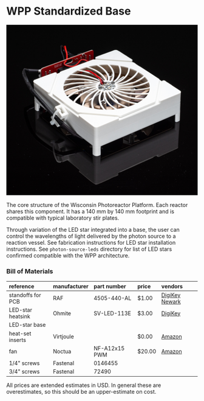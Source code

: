 # WPP Standardized Base

![WPP base](./base.jpg)

The core structure of the Wisconsin Photoreactor Platform. Each reactor shares this component. It has a 140 mm by 140 mm footprint and is compatible with typical laboratory stir plates.

Through variation of the LED star integrated into a base, the user can control the wavelengths of light delivered by the photon source to a reaction vessel. 
See fabrication instructions for LED star installation instructions. See `photon-source-leds` directory for list of LED stars confirmed compatible with the WPP architecture.

### Bill of Materials

| reference         | manufacturer | part number       | price  | vendors |
| :---------------- | :----------- | :---------------- | :----- | :------ |
| standoffs for PCB | RAF          | 4505-440-AL       | $1.00  | [DigiKey](https://www.digikey.com/en/products/detail/raf-electronic-hardware/4505-440-AL/7680509) [Newark](https://www.newark.com/raf-electronic-hardware/4505-440-al/no-plate-hex-male-female-standoffs/dp/95Y3120?st=4505-440-al) |
| LED-star heatsink | Ohmite       | SV-LED-113E       | $3.00  | [DigiKey](https://www.digikey.com/en/products/detail/ohmite/SV-LED-113E/2509399) |
| LED-star base     |
| heat-set inserts  | Virtjoule    |                   | $0.00  | [Amazon](https://www.amazon.com/gp/product/B07BH5X252/ref=ppx_yo_dt_b_asin_title_o09_s00?ie=UTF8&psc=1) |
| fan               | Noctua       | NF-A12x15 PWM     | $20.00 | [Amazon](https://www.amazon.com/Noctua-NF-A12x15-PWM-Premium-Quiet/dp/B071W6HJP6) |
| 1/4" screws       | Fastenal     | 0146455           |        |
| 3/4" screws       | Fastenal     | 72490             |        |

All prices are extended estimates in USD.
In general these are overestimates, so this should be an upper-estimate on cost.
